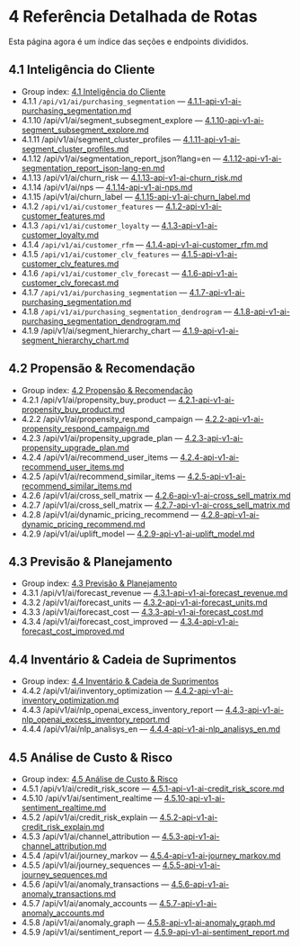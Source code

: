 # 4 Referência Detalhada de Rotas
Esta página agora é um índice das seções e endpoints divididos.

## 4.1 Inteligência do Cliente
- Group index: [4.1 Inteligência do Cliente](4.detailed-route-reference/4.1-inteligencia-do-cliente/index.md)
- 4.1.1 `/api/v1/ai/purchasing_segmentation` — [4.1.1-api-v1-ai-purchasing_segmentation.md](4.detailed-route-reference/4.1-inteligencia-do-cliente/4.1.1-api-v1-ai-purchasing_segmentation.md)
- 4.1.10 /api/v1/ai/segment_subsegment_explore — [4.1.10-api-v1-ai-segment_subsegment_explore.md](4.detailed-route-reference/4.1-inteligencia-do-cliente/4.1.10-api-v1-ai-segment_subsegment_explore.md)
- 4.1.11 /api/v1/ai/segment_cluster_profiles — [4.1.11-api-v1-ai-segment_cluster_profiles.md](4.detailed-route-reference/4.1-inteligencia-do-cliente/4.1.11-api-v1-ai-segment_cluster_profiles.md)
- 4.1.12 /api/v1/ai/segmentation_report_json?lang=en — [4.1.12-api-v1-ai-segmentation_report_json-lang-en.md](4.detailed-route-reference/4.1-inteligencia-do-cliente/4.1.12-api-v1-ai-segmentation_report_json-lang-en.md)
- 4.1.13 /api/v1/ai/churn_risk — [4.1.13-api-v1-ai-churn_risk.md](4.detailed-route-reference/4.1-inteligencia-do-cliente/4.1.13-api-v1-ai-churn_risk.md)
- 4.1.14 /api/v1/ai/nps — [4.1.14-api-v1-ai-nps.md](4.detailed-route-reference/4.1-inteligencia-do-cliente/4.1.14-api-v1-ai-nps.md)
- 4.1.15 /api/v1/ai/churn_label — [4.1.15-api-v1-ai-churn_label.md](4.detailed-route-reference/4.1-inteligencia-do-cliente/4.1.15-api-v1-ai-churn_label.md)
- 4.1.2 `/api/v1/ai/customer_features` — [4.1.2-api-v1-ai-customer_features.md](4.detailed-route-reference/4.1-inteligencia-do-cliente/4.1.2-api-v1-ai-customer_features.md)
- 4.1.3 `/api/v1/ai/customer_loyalty` — [4.1.3-api-v1-ai-customer_loyalty.md](4.detailed-route-reference/4.1-inteligencia-do-cliente/4.1.3-api-v1-ai-customer_loyalty.md)
- 4.1.4 `/api/v1/ai/customer_rfm` — [4.1.4-api-v1-ai-customer_rfm.md](4.detailed-route-reference/4.1-inteligencia-do-cliente/4.1.4-api-v1-ai-customer_rfm.md)
- 4.1.5 `/api/v1/ai/customer_clv_features` — [4.1.5-api-v1-ai-customer_clv_features.md](4.detailed-route-reference/4.1-inteligencia-do-cliente/4.1.5-api-v1-ai-customer_clv_features.md)
- 4.1.6 `/api/v1/ai/customer_clv_forecast` — [4.1.6-api-v1-ai-customer_clv_forecast.md](4.detailed-route-reference/4.1-inteligencia-do-cliente/4.1.6-api-v1-ai-customer_clv_forecast.md)
- 4.1.7 `/api/v1/ai/purchasing_segmentation` — [4.1.7-api-v1-ai-purchasing_segmentation.md](4.detailed-route-reference/4.1-inteligencia-do-cliente/4.1.7-api-v1-ai-purchasing_segmentation.md)
- 4.1.8 `/api/v1/ai/purchasing_segmentation_dendrogram` — [4.1.8-api-v1-ai-purchasing_segmentation_dendrogram.md](4.detailed-route-reference/4.1-inteligencia-do-cliente/4.1.8-api-v1-ai-purchasing_segmentation_dendrogram.md)
- 4.1.9 /api/v1/ai/segment_hierarchy_chart — [4.1.9-api-v1-ai-segment_hierarchy_chart.md](4.detailed-route-reference/4.1-inteligencia-do-cliente/4.1.9-api-v1-ai-segment_hierarchy_chart.md)

## 4.2 Propensão & Recomendação
- Group index: [4.2 Propensão & Recomendação](4.detailed-route-reference/4.2-propensao-recomendacao/index.md)
- 4.2.1 /api/v1/ai/propensity_buy_product — [4.2.1-api-v1-ai-propensity_buy_product.md](4.detailed-route-reference/4.2-propensao-recomendacao/4.2.1-api-v1-ai-propensity_buy_product.md)
- 4.2.2 /api/v1/ai/propensity_respond_campaign — [4.2.2-api-v1-ai-propensity_respond_campaign.md](4.detailed-route-reference/4.2-propensao-recomendacao/4.2.2-api-v1-ai-propensity_respond_campaign.md)
- 4.2.3 /api/v1/ai/propensity_upgrade_plan — [4.2.3-api-v1-ai-propensity_upgrade_plan.md](4.detailed-route-reference/4.2-propensao-recomendacao/4.2.3-api-v1-ai-propensity_upgrade_plan.md)
- 4.2.4 /api/v1/ai/recommend_user_items — [4.2.4-api-v1-ai-recommend_user_items.md](4.detailed-route-reference/4.2-propensao-recomendacao/4.2.4-api-v1-ai-recommend_user_items.md)
- 4.2.5 /api/v1/ai/recommend_similar_items — [4.2.5-api-v1-ai-recommend_similar_items.md](4.detailed-route-reference/4.2-propensao-recomendacao/4.2.5-api-v1-ai-recommend_similar_items.md)
- 4.2.6 /api/v1/ai/cross_sell_matrix — [4.2.6-api-v1-ai-cross_sell_matrix.md](4.detailed-route-reference/4.2-propensao-recomendacao/4.2.6-api-v1-ai-cross_sell_matrix.md)
- 4.2.7 /api/v1/ai/cross_sell_matrix — [4.2.7-api-v1-ai-cross_sell_matrix.md](4.detailed-route-reference/4.2-propensao-recomendacao/4.2.7-api-v1-ai-cross_sell_matrix.md)
- 4.2.8 /api/v1/ai/dynamic_pricing_recommend — [4.2.8-api-v1-ai-dynamic_pricing_recommend.md](4.detailed-route-reference/4.2-propensao-recomendacao/4.2.8-api-v1-ai-dynamic_pricing_recommend.md)
- 4.2.9 /api/v1/ai/uplift_model — [4.2.9-api-v1-ai-uplift_model.md](4.detailed-route-reference/4.2-propensao-recomendacao/4.2.9-api-v1-ai-uplift_model.md)

## 4.3 Previsão & Planejamento
- Group index: [4.3 Previsão & Planejamento](4.detailed-route-reference/4.3-previsao-planejamento/index.md)
- 4.3.1 /api/v1/ai/forecast_revenue — [4.3.1-api-v1-ai-forecast_revenue.md](4.detailed-route-reference/4.3-previsao-planejamento/4.3.1-api-v1-ai-forecast_revenue.md)
- 4.3.2 /api/v1/ai/forecast_units — [4.3.2-api-v1-ai-forecast_units.md](4.detailed-route-reference/4.3-previsao-planejamento/4.3.2-api-v1-ai-forecast_units.md)
- 4.3.3 /api/v1/ai/forecast_cost — [4.3.3-api-v1-ai-forecast_cost.md](4.detailed-route-reference/4.3-previsao-planejamento/4.3.3-api-v1-ai-forecast_cost.md)
- 4.3.4 /api/v1/ai/forecast_cost_improved — [4.3.4-api-v1-ai-forecast_cost_improved.md](4.detailed-route-reference/4.3-previsao-planejamento/4.3.4-api-v1-ai-forecast_cost_improved.md)

## 4.4 Inventário & Cadeia de Suprimentos
- Group index: [4.4 Inventário & Cadeia de Suprimentos](4.detailed-route-reference/4.4-inventario-cadeia-de-suprimentos/index.md)
- 4.4.2 /api/v1/ai/inventory_optimization — [4.4.2-api-v1-ai-inventory_optimization.md](4.detailed-route-reference/4.4-inventario-cadeia-de-suprimentos/4.4.2-api-v1-ai-inventory_optimization.md)
- 4.4.3 /api/v1/ai/nlp_openai_excess_inventory_report — [4.4.3-api-v1-ai-nlp_openai_excess_inventory_report.md](4.detailed-route-reference/4.4-inventario-cadeia-de-suprimentos/4.4.3-api-v1-ai-nlp_openai_excess_inventory_report.md)
- 4.4.4 /api/v1/ai/nlp_analisys_en — [4.4.4-api-v1-ai-nlp_analisys_en.md](4.detailed-route-reference/4.4-inventario-cadeia-de-suprimentos/4.4.4-api-v1-ai-nlp_analisys_en.md)

## 4.5 Análise de Custo & Risco
- Group index: [4.5 Análise de Custo & Risco](4.detailed-route-reference/4.5-analise-de-custo-risco/index.md)
- 4.5.1 /api/v1/ai/credit_risk_score — [4.5.1-api-v1-ai-credit_risk_score.md](4.detailed-route-reference/4.5-analise-de-custo-risco/4.5.1-api-v1-ai-credit_risk_score.md)
- 4.5.10 /api/v1/ai/sentiment_realtime — [4.5.10-api-v1-ai-sentiment_realtime.md](4.detailed-route-reference/4.5-analise-de-custo-risco/4.5.10-api-v1-ai-sentiment_realtime.md)
- 4.5.2 /api/v1/ai/credit_risk_explain — [4.5.2-api-v1-ai-credit_risk_explain.md](4.detailed-route-reference/4.5-analise-de-custo-risco/4.5.2-api-v1-ai-credit_risk_explain.md)
- 4.5.3 /api/v1/ai/channel_attribution — [4.5.3-api-v1-ai-channel_attribution.md](4.detailed-route-reference/4.5-analise-de-custo-risco/4.5.3-api-v1-ai-channel_attribution.md)
- 4.5.4 /api/v1/ai/journey_markov — [4.5.4-api-v1-ai-journey_markov.md](4.detailed-route-reference/4.5-analise-de-custo-risco/4.5.4-api-v1-ai-journey_markov.md)
- 4.5.5 /api/v1/ai/journey_sequences — [4.5.5-api-v1-ai-journey_sequences.md](4.detailed-route-reference/4.5-analise-de-custo-risco/4.5.5-api-v1-ai-journey_sequences.md)
- 4.5.6 /api/v1/ai/anomaly_transactions — [4.5.6-api-v1-ai-anomaly_transactions.md](4.detailed-route-reference/4.5-analise-de-custo-risco/4.5.6-api-v1-ai-anomaly_transactions.md)
- 4.5.7 /api/v1/ai/anomaly_accounts — [4.5.7-api-v1-ai-anomaly_accounts.md](4.detailed-route-reference/4.5-analise-de-custo-risco/4.5.7-api-v1-ai-anomaly_accounts.md)
- 4.5.8 /api/v1/ai/anomaly_graph — [4.5.8-api-v1-ai-anomaly_graph.md](4.detailed-route-reference/4.5-analise-de-custo-risco/4.5.8-api-v1-ai-anomaly_graph.md)
- 4.5.9 /api/v1/ai/sentiment_report — [4.5.9-api-v1-ai-sentiment_report.md](4.detailed-route-reference/4.5-analise-de-custo-risco/4.5.9-api-v1-ai-sentiment_report.md)
